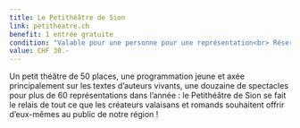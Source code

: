 ```yaml
---
title: Le Petithéâtre de Sion
link: petitheatre.ch
benefit: 1 entrée gratuite
condition: "Valable pour une personne pour une représentation<br> Réservation obligatoire"
value: CHF 30.-
---
```


Un petit théâtre de 50 places,
une programmation jeune et
axée principalement sur les
textes d’auteurs vivants, une
douzaine de spectacles pour
plus de 60 représentations
dans l’année : le Petithéâtre
de Sion se fait le relais de tout
ce que les créateurs valaisans
et romands souhaitent offrir
d’eux-mêmes au public de
notre région !
